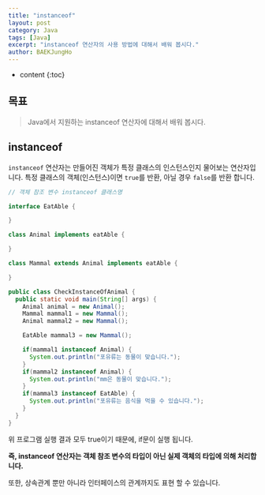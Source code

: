 ```yaml
---
title: "instanceof"
layout: post
category: Java
tags: [Java]
excerpt: "instanceof 연산자의 사용 방법에 대해서 배워 봅시다."
author: BAEKJungHo
---
```


* content
{:toc}

## 목표

  > Java에서 지원하는 instanceof 연산자에 대해서 배워 봅시다.

## instanceof

  `instanceof` 연산자는 만들어진 객체가 특정 클래스의 인스턴스인지 물어보는 연산자입니다.
  특정 클래스의 객체(인스턴스)이면 `true`를 반환, 아닐 경우 `false`를 반환 합니다.

  ```java
  // 객체 참조 변수 instanceof 클래스명

  interface EatAble {

  }

  class Animal implements eatAble {

  }

  class Mammal extends Animal implements eatAble {

  }

  public class CheckInstanceOfAnimal {
    public static void main(String[] args) {
      Animal animal = new Animal();
      Mammal mammal1 = new Mammal();
      Animal mammal2 = new Mammal();

      EatAble mammal3 = new Mammal();

      if(mammal1 instanceof Animal) {
        System.out.println("포유류는 동물이 맞습니다.");
      }
      if(mammal2 instanceof Animal) {
        System.out.println("mm은 동물이 맞습니다.");
      }
      if(mammal3 instanceof EatAble) {
        System.out.println("포유류는 음식을 먹을 수 있습니다.");
      }
    }
  }
  ```

  위 프로그램 실행 결과 모두 true이기 때문에, if문이 실행 됩니다.

  __즉, instanceof 연산자는 객체 참조 변수의 타입이 아닌 실제 객체의 타입에 의해 처리합니다.__

  또한, 상속관계 뿐만 아니라 인터페이스의 관계까지도 표현 할 수 있습니다.
